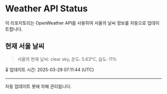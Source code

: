 
# Weather API Status

이 리포지토리는 OpenWeather API를 사용하여 서울의 날씨 정보를 자동으로 업데이트합니다.

## 현재 서울 날씨
> 서울의 현재 날씨: clear sky, 온도: 5.63°C, 습도: 11%

⏳ 업데이트 시간: 2025-03-29 07:11:44 (UTC)

---
자동 업데이트 봇에 의해 관리됩니다.
